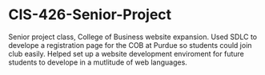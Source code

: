 # CIS-426-Senior-Project
Senior project class, College of Business website expansion.
Used SDLC to develope a registration page for the COB at Purdue so students could join club easily.
Helped set up a website development enviroment for future students to develope in a mutlitude of web languages.
